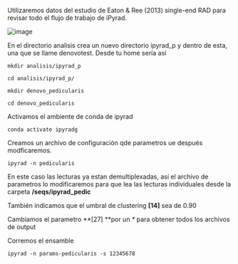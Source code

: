 Utilizaremos datos del estudio de Eaton & Ree (2013) single-end RAD para revisar todo el flujo de trabajo de iPyrad.


![image](https://github.com/user-attachments/assets/9acac277-6026-443f-9e3d-0f98fb6fba3e)


En el directorio analisis crea un nuevo directorio ipyrad_p y dentro de esta, una que se llame denovotest. Desde tu home sería así

`mkdir analisis/ipyrad_p`

`cd analisis/ipyrad_p/`

`mkdir denovo_pedicularis`

`cd denovo_pedicularis`

Activamos el ambiente de conda de ipyrad

`conda activate ipyradg`

Creamos un archivo de configuración qde parametros ue después modficaremos.

`ipyrad -n pedicularis`

En este caso las lecturas ya estan demultiplexadas, así el archivo de parametros lo modificaremos 
para que lea las lecturas individuales desde la carpeta **/seqs/ipyrad_pedic**

También indicamos que el umbral de clustering **[14]** sea de 0.90

Cambiamos el parametro **[27] **por un _*_ para obtener todos los archivos de output

Corremos el ensamble

`ipyrad -n params-pedicularis -s 12345678`
